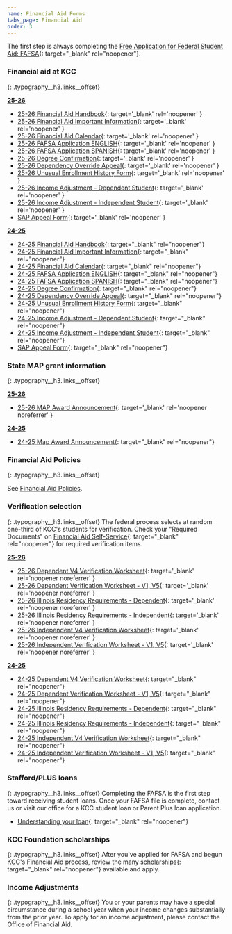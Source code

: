 ```yaml
---
name: Financial Aid Forms
tabs_page: Financial Aid
order: 3
---
```

The first step is always completing the [Free Application for Federal Student Aid: FAFSA](http://www.fafsa.gov/){: target="_blank" rel="noopener"}.&nbsp;

### Financial aid at KCC
{: .typography__h3.links__offset}

**<u>25-26</u>**

* [25-26 Financial Aid Handbook](../uploads/pdf/25-26%20FA%20Handbook.pdf){: target='_blank' rel='noopener' }
* [25-26 Financial Aid Important Information](../uploads/pdf/25-26%20Financial%20Aid%20Important%20Information.pdf){: target='_blank' rel='noopener' }
* [25-26 Financial Aid Calendar](../uploads/pdf/25-26%20Financial%20Aid%20Calendar.pdf){: target='_blank' rel='noopener' }
* [25-26 FAFSA Application ENGLISH](../uploads/pdf/2025-26%20paper%20fafsa%20English.pdf){: target='_blank' rel='noopener' }
* [25-26 FAFSA Application SPANISH](../uploads/pdf/2025-26%20paper%20fafsa%20Spanish.pdf){: target='_blank' rel='noopener' }
* [25-26 Degree Confirmation](../uploads/pdf/25-26%20Bachelor's%20Degree%20Confirmation.pdf){: target='_blank' rel='noopener' }
* [25-26 Dependency Override Appeal](../uploads/pdf/25-26%20Dependency%20Override%20Appeal.pdf){: target='_blank' rel='noopener' }
* [25-26 Unusual Enrollment History Form](../uploads/pdf/25-26%20Unusual%20Enrollment%20History%20Form.pdf){: target='_blank' rel='noopener' }
* [25-26 Income Adjustment - Dependent Student](../uploads/pdf/25-26%20Income%20Adjustment-Dependent%20Student.pdf){: target='_blank' rel='noopener' }
* [25-26 Income Adjustment - Independent Student](../uploads/pdf/25-26%20Income%20Adjustment-Independent%20Student.pdf){: target='_blank' rel='noopener' }
* [SAP Appeal Form](../uploads/pdf/SAP%20Appeal%20Form.pdf){: target='_blank' rel='noopener' }

**<u>24-25</u>**

* [24-25 Financial Aid Handbook](../uploads/pdf/24-25-Financial-Aid-Handbook.pdf){: target="_blank" rel="noopener"}
* [24-25 Financial Aid Important Information](../uploads/pdf/24-25-Financial-Aid-Important-Information.pdf){: target="_blank" rel="noopener"}
* [24-25 Financial Aid Calendar](../uploads/pdf/24-25-Financial-Aid-Calendar.pdf){: target="_blank" rel="noopener"}
* [24-25 FAFSA Application ENGLISH](../uploads/pdf/24-25-FAFSA-Application-ENGLISH.pdf){: target="_blank" rel="noopener"}
* [24-25 FAFSA Application SPANISH](../uploads/pdf/24-25-FAFSA-Application-SPANISH.pdf){: target="_blank" rel="noopener"}
* [24-25 Degree Confirmation](../uploads/pdf/24-25-Degree-Confirmation.pdf){: target="_blank" rel="noopener"}
* [24-25 Dependency Override Appeal](../uploads/pdf/24-25-Dependency-Override-Appeal.pdf){: target="_blank" rel="noopener"}
* [24-25 Unusual Enrollment History Form](../uploads/pdf/24-25-Unusual-Enrollment-History-Form.pdf){: target="_blank" rel="noopener"}
* [24-25 Income Adjustment - Dependent Student](../uploads/pdf/24-25%20Income%20Adjustment-Dependent%20Student.pdf){: target="_blank" rel="noopener"}
* [24-25 Income Adjustment - Independent Student](../uploads/pdf/24-25%20Income%20Adjustment-Independent%20Student.pdf){: target="_blank" rel="noopener"}
* [SAP Appeal Form](../uploads/pdf/SAP%20Appeal%20Form.pdf){: target="_blank" rel="noopener"}

### State MAP grant information
{: .typography__h3.links__offset}

**<u>25-26</u>**

* [25-26 MAP Award Announcement](../uploads/pdf/25-26%20MAP%20Award%20Announcement.pdf){: target='_blank' rel='noopener noreferrer' }

**<u>24-25</u>**

* [24-25 Map Award Announcement](../uploads/pdf/2024-2025-MAP-Award-Announcement.pdf){: target="_blank" rel="noopener"}

### Financial Aid Policies
{: .typography__h3.links__offset}

See [Financial Aid Policies](#kcc-financial-aid-policies).

### Verification selection
{: .typography__h3.links__offset}
The federal process selects at random one-third of KCC's students for verification. Check your "Required Documents" on [Financial Aid Self-Service](https://selfservice.kcc.edu/Student/FinancialAid/Home){: target="_blank" rel="noopener"} for required verification items.

**<u>25-26</u>**

* [25-26 Dependent V4 Verification Worksheet](../uploads/pdf/25-26%20Dependent%20V4%20Verification%20Worksheet.pdf){: target='_blank' rel='noopener noreferrer' }
* [25-26 Dependent Verification Worksheet - V1, V5](../uploads/pdf/25-26%20Dependent%20V1-V5%20Verification%20Worksheet.pdf){: target='_blank' rel='noopener noreferrer' }
* [25-26 Illinois Residency Requirements - Dependent](../uploads/pdf/25-26%20Dependent%20Illinois%20Residency%20Requirements.pdf){: target='_blank' rel='noopener noreferrer' }
* [25-26 Illinois Residency Requirements - Independent](../uploads/pdf/25-26%20Independent%20Illinois%20Residency%20Requirements.pdf){: target='_blank' rel='noopener noreferrer' }
* [25-26 Independent V4 Verification Worksheet](../uploads/pdf/25-26%20Independent%20V4%20Verification%20Worksheet.pdf){: target='_blank' rel='noopener noreferrer' }
* [25-26 Independent Verification Worksheet - V1, V5](../uploads/pdf/25-26%20Independent%20V1-V5%20Verification%20Worksheet.pdf){: target='_blank' rel='noopener noreferrer' }

**<u>24-25</u>**

* [24-25 Dependent V4 Verification Worksheet](../uploads/pdf/24-25-Dependent-V4-Verification-Worksheet.pdf){: target="_blank" rel="noopener"}
* [24-25 Dependent Verification Worksheet - V1, V5](../uploads/pdf/24-25-Dependent-Verification-Worksheet-V1--V5.pdf){: target="_blank" rel="noopener"}
* [24-25 Illinois Residency Requirements - Dependent](../uploads/pdf/24-25-Illinois-Residency-Requirements-Dependent.pdf){: target="_blank" rel="noopener"}
* [24-25 Illinois Residency Requirements - Independent](../uploads/pdf/24-25-Illinois-Residency-Requirements-Independent.pdf){: target="_blank" rel="noopener"}
* [24-25 Independent V4 Verification Worksheet](../uploads/pdf/24-25-Independent-V4-Verification-Worksheet.pdf){: target="_blank" rel="noopener"}
* [24-25 Independent Verification Worksheet - V1, V5](../uploads/pdf/24-25-Independent-Verification-Worksheet-V1--V5.pdf){: target="_blank" rel="noopener"}

### Stafford/PLUS loans
{: .typography__h3.links__offset}
Completing the FAFSA is the first step toward receiving student loans. Once your FAFSA file is complete, contact us or visit our office for a KCC student loan or Parent Plus loan application.
* [Understanding your loan](../uploads/pdf/understanding-your-federal-direct-student-loan-award.pdf){: target="_blank" rel="noopener"}

### KCC Foundation scholarships
{: .typography__h3.links__offset}
After you've applied for FAFSA and begun KCC's Financial Aid process, review the many [scholarships](https://foundation.kcc.edu/scholarships/){: target="_blank" rel="noopener"} available and apply.

### Income Adjustments
{: .typography__h3.links__offset}
You or your parents may have a special circumstance during a school year when your income changes substantially from the prior year. To apply for an income adjustment, please contact the Office of Financial Aid. 

